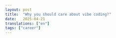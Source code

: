 ```yaml
---
layout: post
title:  "Why you should care about vibe coding?"
date:   2025-04-21
translations: ["en"]
tags: ["career"]
---
```

